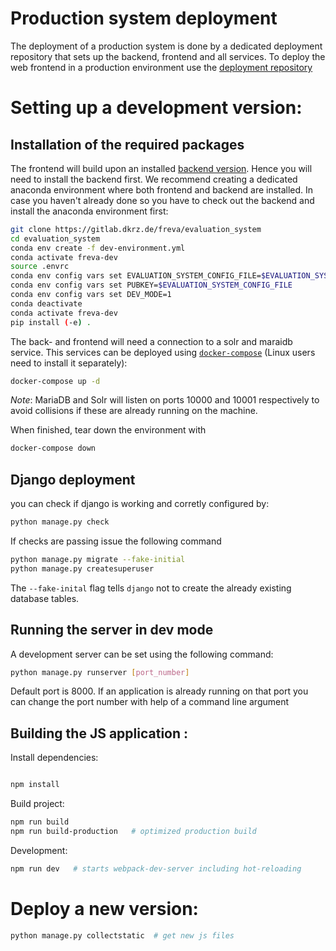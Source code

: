 # Production system deployment
The deployment of a production system is done by a dedicated deployment
repository that sets up the backend, frontend and all services. To deploy the
web frontend in a production environment use the [deployment repository](https://gitlab.dkrz.de/freva/deployment)

# Setting up a development version:
## Installation of the required packages
The frontend will build upon an installed [backend version](https://gitlab.dkrz.de/freva/evaluation_system).
Hence you will need to install the backend first. We recommend creating a dedicated
anaconda environment where both frontend and backend are installed. In case
you haven't already done so you have to check out the backend and install the
anaconda environment first:

```bash
git clone https://gitlab.dkrz.de/freva/evaluation_system
cd evaluation_system
conda env create -f dev-environment.yml
conda activate freva-dev
source .envrc
conda env config vars set EVALUATION_SYSTEM_CONFIG_FILE=$EVALUATION_SYSTEM_CONFIG_FILE
conda env config vars set PUBKEY=$EVALUATION_SYSTEM_CONFIG_FILE
conda env config vars set DEV_MODE=1
conda deactivate
conda activate freva-dev
pip install (-e) .
```

The back- and frontend will need a connection to a solr and maraidb service.
This services can be deployed using [`docker-compose`](https://docs.docker.com/compose/install/) (Linux users need to install it separately):

```bash
docker-compose up -d
```
_Note_: MariaDB and Solr will listen on ports 10000 and 10001 respectively to avoid collisions if these are already
running on the machine.

When finished, tear down the environment with

```bash
docker-compose down
```

## Django deployment

you can check if django is working and corretly configured by:

```bash
python manage.py check
```

If checks are passing issue the following command

```bash
python manage.py migrate --fake-initial
python manage.py createsuperuser
```

The `--fake-inital` flag tells `django` not to create the already existing
database tables.

## Running the server in dev mode
A development server can be set using the following command:

```bash
python manage.py runserver [port_number]
```

Default port is 8000. If an application is already running on that port you
can change the port number with help of a command line argument
## Building the JS application :

Install dependencies:

```bash

npm install

```
Build project:


```bash
npm run build
npm run build-production   # optimized production build

```
Development:

```bash
npm run dev   # starts webpack-dev-server including hot-reloading
```
# Deploy a new version:

```bash
python manage.py collectstatic  # get new js files
```

